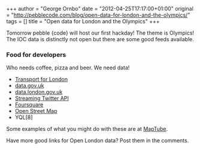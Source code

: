 +++
author = "George Ornbo"
date = "2012-04-25T17:17:00+01:00"
original = "http://pebblecode.com/blog/open-data-for-london-and-the-olympics/"
tags = []
title = "Open data for London and the Olympics"
+++

Tomorrow pebble {code} will host our first hackday! The theme is Olympics! The
IOC data is distinctly not open but there are some good feeds available.

### Food for developers

Who needs coffee, pizza and beer. We need data!

- [Transport for London](http://www.tfl.gov.uk/businessandpartners/syndication/default.aspx)
- [data.gov.uk](http://data.gov.uk/)
- [data.london.gov.uk](http://data.london.gov.uk/)
- [Streaming Twitter API](https://dev.twitter.com/docs/streaming-api/methods)
- [Foursquare](https://developer.foursquare.com/index)
- [Open Street Map](http://wiki.openstreetmap.org/wiki/API_v0.6)
- YQL[8]

Some examples of what you might do with these are at
[MapTube](http://www.maptube.org/).

Have more good links for Open London data? Post them in the comments.

